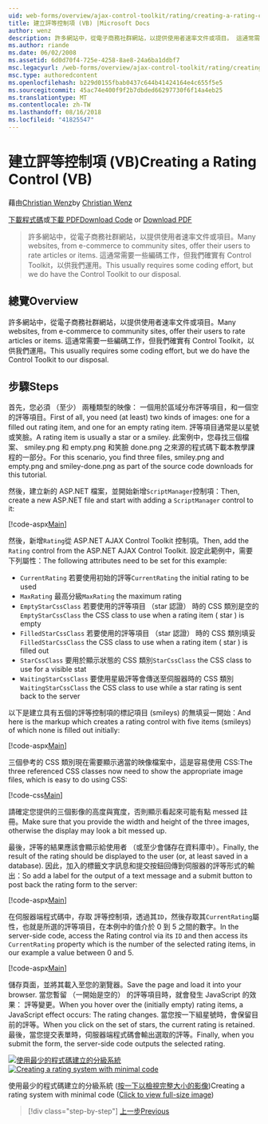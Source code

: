 ```yaml
---
uid: web-forms/overview/ajax-control-toolkit/rating/creating-a-rating-control-vb
title: 建立評等控制項 (VB) |Microsoft Docs
author: wenz
description: 許多網站中，從電子商務社群網站，以提供使用者速率文件或項目。 這通常需要一些編碼工作，但我們確實有...
ms.author: riande
ms.date: 06/02/2008
ms.assetid: 6d0d70f4-725e-4258-8ae8-24a6ba1ddbf7
msc.legacyurl: /web-forms/overview/ajax-control-toolkit/rating/creating-a-rating-control-vb
msc.type: authoredcontent
ms.openlocfilehash: b229d0155fbab0437c644b41424164e4c655f5e5
ms.sourcegitcommit: 45ac74e400f9f2b7dbded66297730f6f14a4eb25
ms.translationtype: MT
ms.contentlocale: zh-TW
ms.lasthandoff: 08/16/2018
ms.locfileid: "41825547"
---
```

<a name="creating-a-rating-control-vb"></a><span data-ttu-id="6d17c-104">建立評等控制項 (VB)</span><span class="sxs-lookup"><span data-stu-id="6d17c-104">Creating a Rating Control (VB)</span></span>
====================
<span data-ttu-id="6d17c-105">藉由[Christian Wenz](https://github.com/wenz)</span><span class="sxs-lookup"><span data-stu-id="6d17c-105">by [Christian Wenz](https://github.com/wenz)</span></span>

<span data-ttu-id="6d17c-106">[下載程式碼](http://download.microsoft.com/download/9/3/f/93f8daea-bebd-4821-833b-95205389c7d0/rating0.vb.zip)或[下載 PDF](http://download.microsoft.com/download/2/d/c/2dc10e34-6983-41d4-9c08-f78f5387d32b/rating0VB.pdf)</span><span class="sxs-lookup"><span data-stu-id="6d17c-106">[Download Code](http://download.microsoft.com/download/9/3/f/93f8daea-bebd-4821-833b-95205389c7d0/rating0.vb.zip) or [Download PDF](http://download.microsoft.com/download/2/d/c/2dc10e34-6983-41d4-9c08-f78f5387d32b/rating0VB.pdf)</span></span>

> <span data-ttu-id="6d17c-107">許多網站中，從電子商務社群網站，以提供使用者速率文件或項目。</span><span class="sxs-lookup"><span data-stu-id="6d17c-107">Many websites, from e-commerce to community sites, offer their users to rate articles or items.</span></span> <span data-ttu-id="6d17c-108">這通常需要一些編碼工作，但我們確實有 Control Toolkit，以供我們運用。</span><span class="sxs-lookup"><span data-stu-id="6d17c-108">This usually requires some coding effort, but we do have the Control Toolkit to our disposal.</span></span>


## <a name="overview"></a><span data-ttu-id="6d17c-109">總覽</span><span class="sxs-lookup"><span data-stu-id="6d17c-109">Overview</span></span>

<span data-ttu-id="6d17c-110">許多網站中，從電子商務社群網站，以提供使用者速率文件或項目。</span><span class="sxs-lookup"><span data-stu-id="6d17c-110">Many websites, from e-commerce to community sites, offer their users to rate articles or items.</span></span> <span data-ttu-id="6d17c-111">這通常需要一些編碼工作，但我們確實有 Control Toolkit，以供我們運用。</span><span class="sxs-lookup"><span data-stu-id="6d17c-111">This usually requires some coding effort, but we do have the Control Toolkit to our disposal.</span></span>

## <a name="steps"></a><span data-ttu-id="6d17c-112">步驟</span><span class="sxs-lookup"><span data-stu-id="6d17c-112">Steps</span></span>

<span data-ttu-id="6d17c-113">首先，您必須 （至少） 兩種類型的映像： 一個用於區域分布評等項目，和一個空的評等項目。</span><span class="sxs-lookup"><span data-stu-id="6d17c-113">First of all, you need (at least) two kinds of images: one for a filled out rating item, and one for an empty rating item.</span></span> <span data-ttu-id="6d17c-114">評等項目通常是以星號或笑臉。</span><span class="sxs-lookup"><span data-stu-id="6d17c-114">A rating item is usually a star or a smiley.</span></span> <span data-ttu-id="6d17c-115">此案例中，您尋找三個檔案、 smiley.png 和 empty.png 和笑臉 done.png 之來源的程式碼下載本教學課程的一部分。</span><span class="sxs-lookup"><span data-stu-id="6d17c-115">For this scenario, you find three files, smiley.png and empty.png and smiley-done.png as part of the source code downloads for this tutorial.</span></span>

<span data-ttu-id="6d17c-116">然後，建立新的 ASP.NET 檔案，並開始新增`ScriptManager`控制項：</span><span class="sxs-lookup"><span data-stu-id="6d17c-116">Then, create a new ASP.NET file and start with adding a `ScriptManager` control to it:</span></span>

[!code-aspx[Main](creating-a-rating-control-vb/samples/sample1.aspx)]

<span data-ttu-id="6d17c-117">然後，新增`Rating`從 ASP.NET AJAX Control Toolkit 控制項。</span><span class="sxs-lookup"><span data-stu-id="6d17c-117">Then, add the `Rating` control from the ASP.NET AJAX Control Toolkit.</span></span> <span data-ttu-id="6d17c-118">設定此範例中，需要下列屬性：</span><span class="sxs-lookup"><span data-stu-id="6d17c-118">The following attributes need to be set for this example:</span></span>

- <span data-ttu-id="6d17c-119">`CurrentRating` 若要使用初始的評等</span><span class="sxs-lookup"><span data-stu-id="6d17c-119">`CurrentRating` the initial rating to be used</span></span>
- <span data-ttu-id="6d17c-120">`MaxRating` 最高分級</span><span class="sxs-lookup"><span data-stu-id="6d17c-120">`MaxRating` the maximum rating</span></span>
- <span data-ttu-id="6d17c-121">`EmptyStarCssClass` 若要使用的評等項目 （star 認證） 時的 CSS 類別是空的</span><span class="sxs-lookup"><span data-stu-id="6d17c-121">`EmptyStarCssClass` the CSS class to use when a rating item ( star ) is empty</span></span>
- <span data-ttu-id="6d17c-122">`FilledStarCssClass` 若要使用的評等項目 （star 認證） 時的 CSS 類別填妥</span><span class="sxs-lookup"><span data-stu-id="6d17c-122">`FilledStarCssClass` the CSS class to use when a rating item ( star ) is filled out</span></span>
- <span data-ttu-id="6d17c-123">`StarCssClass` 要用於顯示狀態的 CSS 類別</span><span class="sxs-lookup"><span data-stu-id="6d17c-123">`StarCssClass` the CSS class to use for a visible stat</span></span>
- <span data-ttu-id="6d17c-124">`WaitingStarCssClass` 要使用星級評等會傳送至伺服器時的 CSS 類別</span><span class="sxs-lookup"><span data-stu-id="6d17c-124">`WaitingStarCssClass` the CSS class to use while a star rating is sent back to the server</span></span>

<span data-ttu-id="6d17c-125">以下是建立具有五個的評等控制項的標記項目 (smileys) 的無填妥一開始：</span><span class="sxs-lookup"><span data-stu-id="6d17c-125">And here is the markup which creates a rating control with five items (smileys) of which none is filled out initially:</span></span>

[!code-aspx[Main](creating-a-rating-control-vb/samples/sample2.aspx)]

<span data-ttu-id="6d17c-126">三個參考的 CSS 類別現在需要顯示適當的映像檔案中，這是容易使用 CSS:</span><span class="sxs-lookup"><span data-stu-id="6d17c-126">The three referenced CSS classes now need to show the appropriate image files, which is easy to do using CSS:</span></span>

[!code-css[Main](creating-a-rating-control-vb/samples/sample3.css)]

<span data-ttu-id="6d17c-127">請確定您提供的三個影像的高度與寬度，否則顯示看起來可能有點 messed 註冊。</span><span class="sxs-lookup"><span data-stu-id="6d17c-127">Make sure that you provide the width and height of the three images, otherwise the display may look a bit messed up.</span></span>

<span data-ttu-id="6d17c-128">最後，評等的結果應該會顯示給使用者 （或至少會儲存在資料庫中）。</span><span class="sxs-lookup"><span data-stu-id="6d17c-128">Finally, the result of the rating should be displayed to the user (or, at least saved in a database).</span></span> <span data-ttu-id="6d17c-129">因此，加入的標籤文字訊息和提交按鈕回傳到伺服器的評等形式的輸出：</span><span class="sxs-lookup"><span data-stu-id="6d17c-129">So add a label for the output of a text message and a submit button to post back the rating form to the server:</span></span>

[!code-aspx[Main](creating-a-rating-control-vb/samples/sample4.aspx)]

<span data-ttu-id="6d17c-130">在伺服器端程式碼中，存取 評等控制項，透過其`ID`，然後存取其`CurrentRating`屬性，也就是所選的評等項目，在本例中的值介於 0 到 5 之間的數字。</span><span class="sxs-lookup"><span data-stu-id="6d17c-130">In the server-side code, access the Rating control via its `ID` and then access its `CurrentRating` property which is the number of the selected rating items, in our example a value between 0 and 5.</span></span>

[!code-aspx[Main](creating-a-rating-control-vb/samples/sample5.aspx)]

<span data-ttu-id="6d17c-131">儲存頁面，並將其載入至您的瀏覽器。</span><span class="sxs-lookup"><span data-stu-id="6d17c-131">Save the page and load it into your browser.</span></span> <span data-ttu-id="6d17c-132">當您暫留 （一開始是空的） 的評等項目時，就會發生 JavaScript 的效果： 評等變更。</span><span class="sxs-lookup"><span data-stu-id="6d17c-132">When you hover over the (initially empty) rating items, a JavaScript effect occurs: The rating changes.</span></span> <span data-ttu-id="6d17c-133">當您按一下組星號時，會保留目前的評等。</span><span class="sxs-lookup"><span data-stu-id="6d17c-133">When you click on the set of stars, the current rating is retained.</span></span> <span data-ttu-id="6d17c-134">最後，當您提交表單時，伺服器端程式碼會輸出選取的評等。</span><span class="sxs-lookup"><span data-stu-id="6d17c-134">Finally, when you submit the form, the server-side code outputs the selected rating.</span></span>


<span data-ttu-id="6d17c-135">[![使用最少的程式碼建立的分級系統](creating-a-rating-control-vb/_static/image2.png)](creating-a-rating-control-vb/_static/image1.png)</span><span class="sxs-lookup"><span data-stu-id="6d17c-135">[![Creating a rating system with minimal code](creating-a-rating-control-vb/_static/image2.png)](creating-a-rating-control-vb/_static/image1.png)</span></span>

<span data-ttu-id="6d17c-136">使用最少的程式碼建立的分級系統 ([按一下以檢視完整大小的影像](creating-a-rating-control-vb/_static/image3.png))</span><span class="sxs-lookup"><span data-stu-id="6d17c-136">Creating a rating system with minimal code ([Click to view full-size image](creating-a-rating-control-vb/_static/image3.png))</span></span>

> [!div class="step-by-step"]
> [<span data-ttu-id="6d17c-137">上一步</span><span class="sxs-lookup"><span data-stu-id="6d17c-137">Previous</span></span>](creating-a-rating-control-cs.md)
